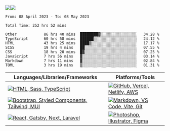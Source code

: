 ![](https://github-readme-streak-stats.herokuapp.com/?user=dnhn&theme=dark&hide_border=true)![](https://github-readme-stats.vercel.app/api/top-langs/?username=dnhn&theme=dark&hide_border=true&include_all_commits=true&count_private=true&layout=compact)

<!--START_SECTION:waka-->

```text
From: 08 April 2023 - To: 08 May 2023

Total Time: 252 hrs 52 mins

Other            86 hrs 40 mins  ████████▓░░░░░░░░░░░░░░░░   34.28 %
TypeScript       60 hrs 58 mins  ██████░░░░░░░░░░░░░░░░░░░   24.12 %
HTML             43 hrs 25 mins  ████▒░░░░░░░░░░░░░░░░░░░░   17.17 %
SCSS             19 hrs 4 mins   ██░░░░░░░░░░░░░░░░░░░░░░░   07.55 %
CSS              18 hrs 20 mins  █▓░░░░░░░░░░░░░░░░░░░░░░░   07.25 %
JavaScript       7 hrs 56 mins   ▓░░░░░░░░░░░░░░░░░░░░░░░░   03.14 %
Markdown         7 hrs 11 mins   ▓░░░░░░░░░░░░░░░░░░░░░░░░   02.84 %
TOML             3 hrs 19 mins   ▒░░░░░░░░░░░░░░░░░░░░░░░░   01.31 %
```

<!--END_SECTION:waka-->

|Languages/Libraries/Frameworks|Platforms/Tools|
|-|-|
|[![HTML, Sass, TypeScript](https://skillicons.dev/icons?i=html,sass,ts)](https://skillicons.dev)|[![GitHub, Vercel, Netlify, AWS](https://skillicons.dev/icons?i=github,vercel,netlify,aws)](https://skillicons.dev)|
|[![Bootstrap, Styled Components, Tailwind, MUI](https://skillicons.dev/icons?i=bootstrap,styledcomponents,tailwind,materialui)](https://skillicons.dev)|[![Markdown, VS Code, Vite, Git](https://skillicons.dev/icons?i=markdown,vscode,vite,git)](https://skillicons.dev)|
|[![React, Gatsby, Next, Laravel](https://skillicons.dev/icons?i=react,gatsby,next,laravel)](https://skillicons.dev)|[![Photoshop, Illustrator, Figma](https://skillicons.dev/icons?i=ps,ai,figma)](https://skillicons.dev)|
